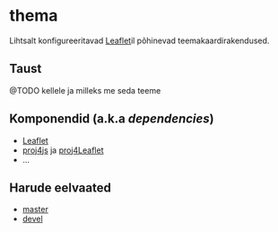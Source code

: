 # thema
Lihtsalt konfigureeritavad [Leaflet](http://leafletjs.com/)il põhinevad
teemakaardirakendused.

## Taust
@TODO kellele ja milleks me seda teeme

## Komponendid (a.k.a _dependencies_)
- [Leaflet](https://github.com/Leaflet/Leaflet)
- [proj4js](https://github.com/proj4js/proj4js) ja
[proj4Leaflet](https://github.com/kartena/Proj4Leaflet)
- ...

## Harude eelvaated
- [master](http://htmlpreview.github.io/?https://github.com/e-gov/thema/blob/master/kaart/thema/index.html)
- [devel](http://htmlpreview.github.io/?https://github.com/e-gov/thema/blob/devel/kaart/thema/index.html)
